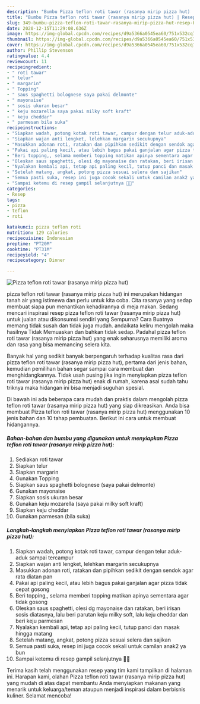 ```yaml
---
description: "Bumbu Pizza teflon roti tawar (rasanya mirip pizza hut) | Resep Bumbu Pizza teflon roti tawar (rasanya mirip pizza hut) Yang Sedap"
title: "Bumbu Pizza teflon roti tawar (rasanya mirip pizza hut) | Resep Bumbu Pizza teflon roti tawar (rasanya mirip pizza hut) Yang Sedap"
slug: 349-bumbu-pizza-teflon-roti-tawar-rasanya-mirip-pizza-hut-resep-bumbu-pizza-teflon-roti-tawar-rasanya-mirip-pizza-hut-yang-sedap
date: 2020-12-15T11:29:08.636Z
image: https://img-global.cpcdn.com/recipes/d9a5366a0545ea60/751x532cq70/pizza-teflon-roti-tawar-rasanya-mirip-pizza-hut-foto-resep-utama.jpg
thumbnail: https://img-global.cpcdn.com/recipes/d9a5366a0545ea60/751x532cq70/pizza-teflon-roti-tawar-rasanya-mirip-pizza-hut-foto-resep-utama.jpg
cover: https://img-global.cpcdn.com/recipes/d9a5366a0545ea60/751x532cq70/pizza-teflon-roti-tawar-rasanya-mirip-pizza-hut-foto-resep-utama.jpg
author: Phillip Stevenson
ratingvalue: 4.4
reviewcount: 11
recipeingredient:
- " roti tawar"
- " telur"
- " margarin"
- " Topping"
- " saus spaghetti bolognese saya pakai delmonte"
- " mayonaise"
- " sosis ukuran besar"
- " keju mozarella saya pakai milky soft kraft"
- " keju cheddar"
- " parmesan bila suka"
recipeinstructions:
- "Siapkan wadah, potong kotak roti tawar, campur dengan telur aduk-aduk sampai tercampur"
- "Siapkan wajan anti lengket, lelehkan margarin secukupnya"
- "Masukkan adonan roti, ratakan dan pipihkan sedikit dengan sendok agar rata diatan pan"
- "Pakai api paling kecil, atau lebih bagus pakai ganjalan agar pizza tidak cepat gosong"
- "Beri topping,, selama memberi topping matikan apinya sementara agar tidak gosong"
- "Oleskan saus spaghetti, olesi dg mayonaise dan ratakan, beri irisan sosis diatasnya, lalu beri parutan keju milky soft, lalu keju cheddar dan beri keju parmesan"
- "Nyalakan kembali api, tetap api paling kecil, tutup panci dan masak hingga matang"
- "Setelah matang, angkat, potong pizza sesuai selera dan sajikan"
- "Semua pasti suka, resep ini juga cocok sekali untuk camilan anak2 ya bun"
- "Sampai ketemu di resep gampil selanjutnya 🤩🤩"
categories:
- Resep
tags:
- pizza
- teflon
- roti

katakunci: pizza teflon roti 
nutrition: 129 calories
recipecuisine: Indonesian
preptime: "PT20M"
cooktime: "PT31M"
recipeyield: "4"
recipecategory: Dinner

---
```



![Pizza teflon roti tawar (rasanya mirip pizza hut)](https://img-global.cpcdn.com/recipes/d9a5366a0545ea60/751x532cq70/pizza-teflon-roti-tawar-rasanya-mirip-pizza-hut-foto-resep-utama.jpg)


pizza teflon roti tawar (rasanya mirip pizza hut) ini merupakan hidangan tanah air yang istimewa dan perlu untuk kita coba. Cita rasanya yang sedap membuat siapa pun menantikan kehadirannya di meja makan.
Sedang mencari inspirasi resep pizza teflon roti tawar (rasanya mirip pizza hut) untuk jualan atau dikonsumsi sendiri yang Sempurna? Cara Buatnya memang tidak susah dan tidak juga mudah. andaikata keliru mengolah maka hasilnya Tidak Memuaskan dan bahkan tidak sedap. Padahal pizza teflon roti tawar (rasanya mirip pizza hut) yang enak seharusnya memiliki aroma dan rasa yang bisa memancing selera kita.



Banyak hal yang sedikit banyak berpengaruh terhadap kualitas rasa dari pizza teflon roti tawar (rasanya mirip pizza hut), pertama dari jenis bahan, kemudian pemilihan bahan segar sampai cara membuat dan menghidangkannya. Tidak usah pusing jika ingin menyiapkan pizza teflon roti tawar (rasanya mirip pizza hut) enak di rumah, karena asal sudah tahu triknya maka hidangan ini bisa menjadi suguhan spesial.


Di bawah ini ada beberapa cara mudah dan praktis dalam mengolah pizza teflon roti tawar (rasanya mirip pizza hut) yang siap dikreasikan. Anda bisa membuat Pizza teflon roti tawar (rasanya mirip pizza hut) menggunakan 10 jenis bahan dan 10 tahap pembuatan. Berikut ini cara untuk membuat hidangannya.

<!--inarticleads1-->

##### Bahan-bahan dan bumbu yang digunakan untuk menyiapkan Pizza teflon roti tawar (rasanya mirip pizza hut):

1. Sediakan  roti tawar
1. Siapkan  telur
1. Siapkan  margarin
1. Gunakan  Topping
1. Siapkan  saus spaghetti bolognese (saya pakai delmonte)
1. Gunakan  mayonaise
1. Siapkan  sosis ukuran besar
1. Gunakan  keju mozarella (saya pakai milky soft kraft)
1. Siapkan  keju cheddar
1. Gunakan  parmesan (bila suka)




<!--inarticleads2-->

##### Langkah-langkah menyiapkan Pizza teflon roti tawar (rasanya mirip pizza hut):

1. Siapkan wadah, potong kotak roti tawar, campur dengan telur aduk-aduk sampai tercampur
1. Siapkan wajan anti lengket, lelehkan margarin secukupnya
1. Masukkan adonan roti, ratakan dan pipihkan sedikit dengan sendok agar rata diatan pan
1. Pakai api paling kecil, atau lebih bagus pakai ganjalan agar pizza tidak cepat gosong
1. Beri topping,, selama memberi topping matikan apinya sementara agar tidak gosong
1. Oleskan saus spaghetti, olesi dg mayonaise dan ratakan, beri irisan sosis diatasnya, lalu beri parutan keju milky soft, lalu keju cheddar dan beri keju parmesan
1. Nyalakan kembali api, tetap api paling kecil, tutup panci dan masak hingga matang
1. Setelah matang, angkat, potong pizza sesuai selera dan sajikan
1. Semua pasti suka, resep ini juga cocok sekali untuk camilan anak2 ya bun
1. Sampai ketemu di resep gampil selanjutnya 🤩🤩




Terima kasih telah menggunakan resep yang tim kami tampilkan di halaman ini. Harapan kami, olahan Pizza teflon roti tawar (rasanya mirip pizza hut) yang mudah di atas dapat membantu Anda menyiapkan makanan yang menarik untuk keluarga/teman ataupun menjadi inspirasi dalam berbisnis kuliner. Selamat mencoba!
